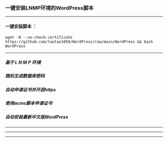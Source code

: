 ###  一键安装LNMP环境的WordPress脚本


---
#### 一键安装脚本 ：

```
wget -N --no-check-certificate https://github.com/taotao1058/WordPress/raw/main/WordPress && bash WordPress
```

---
##### 基于 L N M P 环境
##### 随机生成数据库密码
##### 自动申请证书并开启https
##### 使用acme脚本申请证书
##### 自动安装最新中文版WordPress

---
---
---

